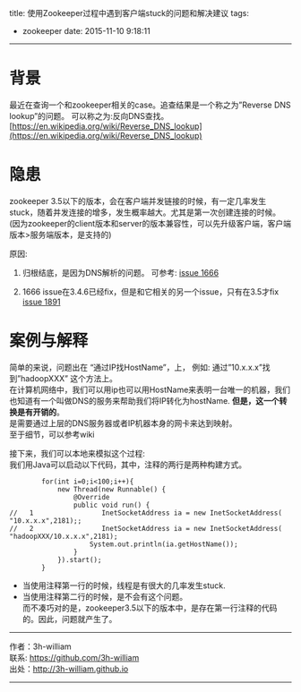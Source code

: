 title: 使用Zookeeper过程中遇到客户端stuck的问题和解决建议
tags: 
- zookeeper
date: 2015-11-10 9:18:11
---
# 背景
最近在查询一个和zookeeper相关的case。追查结果是一个称之为”Reverse DNS lookup”的问题。
可以称之为:反向DNS查找。 [https://en.wikipedia.org/wiki/Reverse_DNS_lookup](https://en.wikipedia.org/wiki/Reverse_DNS_lookup)

# 隐患 
zookeeper 3.5以下的版本，会在客户端并发链接的时候，有一定几率发生stuck，随着并发连接的增多，发生概率越大。尤其是第一次创建连接的时候。  
(因为zookeeper的client版本和server的版本兼容性，可以先升级客户端，客户端版本>服务端版本，是支持的)

原因: 
1)   归根结底，是因为DNS解析的问题。 可参考:
[issue 1666](https://issues.apache.org/jira/browse/ZOOKEEPER-1666)   

2)   1666 issue在3.4.6已经fix，但是和它相关的另一个issue，只有在3.5才fix 
[issue 1891](https://issues.apache.org/jira/browse/ZOOKEEPER-1891)  


# 案例与解释  

简单的来说，问题出在 “通过IP找HostName”，上， 例如: 通过”10.x.x.x”找到”hadoopXXX” 这个方法上。  
在计算机网络中，我们可以用ip也可以用HostName来表明一台唯一的机器，我们也知道有一个叫做DNS的服务来帮助我们将IP转化为hostName. **但是，这一个转换是有开销的**。  
是需要通过上层的DNS服务器或者IP机器本身的网卡来达到映射。  
至于细节，可以参考wiki  

接下来，我们可以本地来模拟这个过程:  
我们用Java可以启动以下代码，其中，注释的两行是两种构建方式。  


```
        for(int i=0;i<100;i++){
            new Thread(new Runnable() {
                @Override
                public void run() {
//   1                 InetSocketAddress ia = new InetSocketAddress( "10.x.x.x",2181);;
//   2                 InetSocketAddress ia = new InetSocketAddress( "hadoopXXX/10.x.x.x",2181);
                    System.out.println(ia.getHostName());
                }
            }).start();
        }

```

- 当使用注释第一行的时候，线程是有很大的几率发生stuck.  
- 当使用注释第二行的时候，是不会有这个问题。  
而不凑巧对的是，zookeeper3.5以下的版本中，是存在第一行注释的代码的。因此，问题就产生了。  


---

作者：3h-william  
联系: https://github.com/3h-william  
出处：http://3h-william.github.io  

---
 
